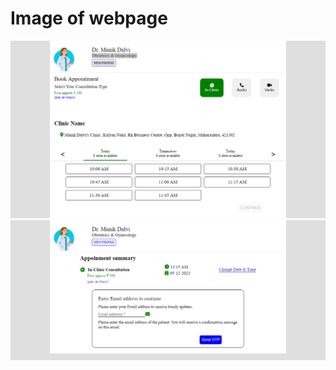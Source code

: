 <h1>Image of webpage</h1>

<img src="screencapture-127-0-0-1-5500-index-html-2023-12-06-07_37_08.png" alt="img">

<img src="screencapture-127-0-0-1-5500-otp-html-2023-12-06-07_37_34.png" alt="img">